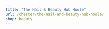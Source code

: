 ```yaml
---
title: "The Nail & Beauty Hub Hoole"
url: /chester/the-nail-and-beauty-hub-hoole/
shop: beauty
---
```

